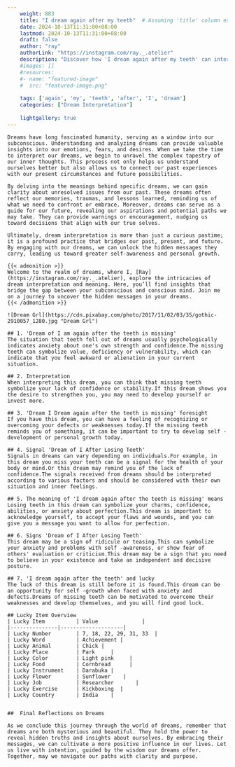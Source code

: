 ```yaml
---
    weight: 883
    title: "I dream again after my teeth"  # Assuming 'title' column exists
    date: 2024-10-13T11:31:00+08:00
    lastmod: 2024-10-13T11:31:00+08:00
    draft: false
    author: "ray"
    authorLink: "https://instagram.com/ray._.atelier"
    description: "Discover how 'I dream again after my teeth' can interpret your future and uncover its significant meanings in your life."
    #images: []
    #resources:
    #- name: "featured-image"
    #  src: "featured-image.png"
    
    tags: ['again', 'my', 'teeth', 'after', 'I', 'dream']
    categories: ["Dream Interpretation"]
    
    lightgallery: true
---
```

    
    Dreams have long fascinated humanity, serving as a window into our subconscious. Understanding and analyzing dreams can provide valuable insights into our emotions, fears, and desires. When we take the time to interpret our dreams, we begin to unravel the complex tapestry of our inner thoughts. This process not only helps us understand ourselves better but also allows us to connect our past experiences with our present circumstances and future possibilities.
    
    By delving into the meanings behind specific dreams, we can gain clarity about unresolved issues from our past. These dreams often reflect our memories, traumas, and lessons learned, reminding us of what we need to confront or embrace. Moreover, dreams can serve as a guide for our future, revealing our aspirations and potential paths we may take. They can provide warnings or encouragement, nudging us toward decisions that align with our true selves.
    
    Ultimately, dream interpretation is more than just a curious pastime; it is a profound practice that bridges our past, present, and future. By engaging with our dreams, we can unlock the hidden messages they carry, leading us toward greater self-awareness and personal growth.
    
    {{< admonition >}}
    Welcome to the realm of dreams, where I, [Ray](https://instagram.com/ray._.atelier), explore the intricacies of dream interpretation and meaning. Here, you’ll find insights that bridge the gap between your subconscious and conscious mind. Join me on a journey to uncover the hidden messages in your dreams.
    {{< /admonition >}}
    
    ![Dream Grl](https://cdn.pixabay.com/photo/2017/11/02/03/35/gothic-2910057_1280.jpg "Dream Grl")
    
    ## 1. 'Dream of I am again after the teeth is missing'
    The situation that teeth fell out of dreams usually psychologically indicates anxiety about one's own strength and confidence.The missing teeth can symbolize value, deficiency or vulnerability, which can indicate that you feel awkward or alienation in your current situation.
    
    ## 2. Interpretation
    When interpreting this dream, you can think that missing teeth symbolize your lack of confidence or stability.If this dream shows you the desire to strengthen you, you may need to develop yourself or invest more.
    
    ## 3. 'Dream I Dream again after the teeth is missing' foresight
    If you have this dream, you can have a feeling of recognizing or overcoming your defects or weaknesses today.If the missing teeth reminds you of something, it can be important to try to develop self -development or personal growth today.
    
    ## 4. Signal 'Dream of I After Losing Teeth'
    Signals in dreams can vary depending on individuals.For example, in this dream you miss your teeth can be a signal for the health of your body or mind.Or this dream may remind you of the lack of confidence.The signals received from dreams should be interpreted according to various factors and should be considered with their own situation and inner feelings.
    
    ## 5. The meaning of 'I dream again after the teeth is missing' means
    Losing teeth in this dream can symbolize your charms, confidence, abilities, or anxiety about perfection.This dream is important to acknowledge yourself, to accept your flaws and wounds, and you can give you a message you want to allow for perfection.
    
    ## 6. Signs 'Dream of I After Losing Teeth'
    This dream may be a sign of ridicule or teasing.This can symbolize your anxiety and problems with self -awareness, or show fear of others' evaluation or criticism.This dream may be a sign that you need to believe in your existence and take an independent and decisive posture.
    
    ## 7. 'I dream again after the teeth' and lucky
    The luck of this dream is still before it is found.This dream can be an opportunity for self -growth when faced with anxiety and defects.Dreams of missing teeth can be motivated to overcome their weaknesses and develop themselves, and you will find good luck.
    
    ## Lucky Item Overview
    | Lucky Item          | Value              |
    |---------------|--------------------|
    | Lucky Number        | 7, 18, 22, 29, 31, 33  |
    | Lucky Word          | Achievement |
    | Lucky Animal        | Chick |
    | Lucky Place         | Park     |
    | Lucky Color         | Light pink     |
    | Lucky Food          | Cornbread      |
    | Lucky Instrument    | Darabuka |
    | Lucky Flower        | Sunflower    |
    | Lucky Job           | Researcher       |
    | Lucky Exercise      | Kickboxing  |
    | Lucky Country       | India    |
    
    
    ##  Final Reflections on Dreams
    
    As we conclude this journey through the world of dreams, remember that dreams are both mysterious and beautiful. They hold the power to reveal hidden truths and insights about ourselves. By embracing their messages, we can cultivate a more positive influence in our lives. Let us live with intention, guided by the wisdom our dreams offer. Together, may we navigate our paths with clarity and purpose.
    